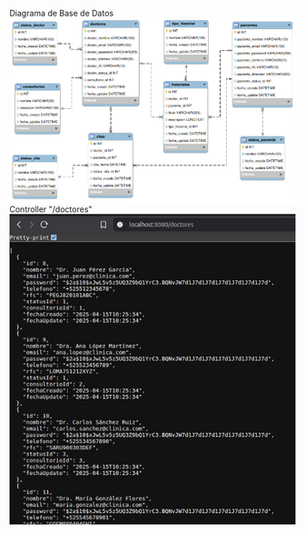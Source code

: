 Diagrama de Base de Datos
![Diagrama de Base de Datos](/readme/modeloDB.png)
<br>
Controller "/doctores"
![Controller "/doctores"](/readme/doctores.jpg)